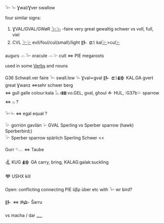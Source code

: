 𓅨 𓅩 Ɣwal/Ɣver swallow  

four similar signs:  

1. ƔVAL/GVAL/GWøR [𓅨](𓅨)[𓅩](𓅩) -faire very great gewaltig schwer vs  voll, full, viel  
2. CVL [𓅪](𓅪)[𓅫](𓅫)  evil/foul/cul(small)/light  𒃲 𒆗 kal[𓅪](𓅪)>cul[𓅫](𓅫)  

augurs 𓁹𓅨 oracule 𓁹𓅫 cult ⇔ PIE megaroots  

used in some [Verbs](Verbs) and nouns  

G36  Schwall.ver faire 𓅨 swall.low 𓅩 Ɣval⋍gval 𒃲 𒆗𒂵 KAL.GA gvert great Ɣwanz ⇔sehr schwer berg  
⇔ gull galle colour:kala 𓅓𒈪vo.GEL, gval, ghoul 𒅆 HUL, :G37b𓅫 sparrow   ⇔ 𓐍 ?  

𓅨𓅩 ⇔ egal equal ?  

𓅪 gorrión gavilán 𓅫 GVAL Sperling vs Sperber sparrow (hawk) Sperberbird;)  
𓅪 Sperber sparrow spärlich Sperling Schwer <<  

Gurr 𓎼𓂋 ⇔ Taube  

𒆬 KUG 𒂵 GA  carry, bring, KALAG:galak:suckling  

𒋧 USHX kill  

Open: conflicting connecting PIE ὕβρ über etc with 𓅨 wr bird?  

𒃲 ⇔ 𒈗 Šarru  

vs macha / dar [𓉻](𓉻)  